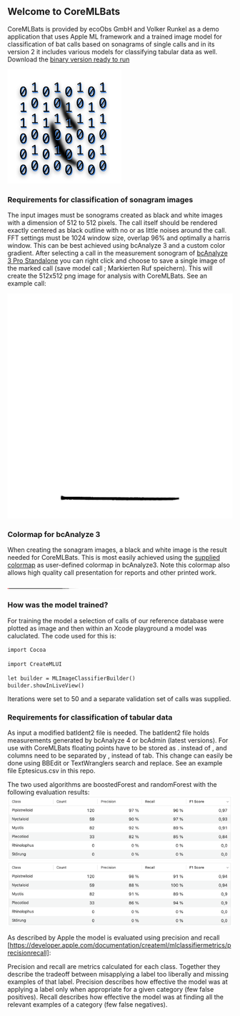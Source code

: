 ## Welcome to CoreMLBats

CoreMLBats is provided by ecoObs GmbH and Volker Runkel as a demo application that uses Apple ML framework and a trained image model for classification of bat calls based on sonagrams of single calls and in its version 2 it includes various models for classifying tabular data as well. Download the [binary version ready to run](https://github.com/vrunkel/CoreMLBats/blob/master/docs/CoreMLBats.zip)

![CoreMLBats icon](256.png "CoreMLBats icon")

### Requirements for classification of sonagram images

The input images must be sonograms created as black and white images with a dimension of 512 to 512 pixels. The call itself should be rendered exactly centered as black outline with no or as little noises around the call. FFT settings must be 1024 window size, overlap 96% and optimally a harris window. This can be best achieved using bcAnalyze 3 and a custom color gradient. After selecting a call in the measurement sonogram of [bcAnalyze 3 Pro Standalone](https://ecoobs.com/products/software/bcanalyze/) you can right click and choose to save a single image of the marked call (save model call ; Markierten Ruf speichern). This will create the 512x512 png image for analysis with CoreMLBats. See an example call:

![Nyctaloid call image for CoreMLBats](NyctaloidMLDemo.png "Nyctaloid call image")

### Colormap for bcAnalyze 3

When creating the sonagram images, a black and white image is the result needed for CoreMLBats. This is most easily achieved using the [supplied colormap](colormapbw2.tif) as user-defined colormap in bcAnalyze3. Note this colormap also allows high quality call presentation for reports and other printed work.

![Colormap](colormapbw2.tif "Colormap")

### How was the model trained?

For training the model a selection of calls of our reference database were plotted as image and then within an Xcode playground a model was caluclated. The code used for this is:

```
import Cocoa

import CreateMLUI

let builder = MLImageClassifierBuilder()
builder.showInLiveView()
```
Iterations were set to 50 and a separate validation set of calls was supplied.

### Requirements for classification of tabular data

As input a modified batIdent2 file is needed. The batIdent2 file holds measurements generated by bcAnalyze 4 or bcAdmin (latest versions). For use with CoreMLBats floating points have to be stored as . instead of , and columns need to be separated by , instead of tab. This change can easily be done using BBEdit or TextWranglers search and replace. See an example file Eptesicus.csv in this repo.

The two used algorithms are boostedForest and randomForest with the following evaluation results:
![boosted forest evaluation](Evaluation_boostedForest.png "boosted forest evaluation")
![random forest evaluation](Evaluation_randomForest.png "random forest evaluation")

As described by Apple the model is evaluated using precision and recall [https://developer.apple.com/documentation/createml/mlclassifiermetrics/precisionrecall]: 

Precision and recall are metrics calculated for each class. Together they describe the tradeoff between misapplying a label too liberally and missing examples of that label.
Precision describes how effective the model was at applying a label only when appropriate for a given category (few false positives).
Recall describes how effective the model was at finding all the relevant examples of a category (few false negatives).
